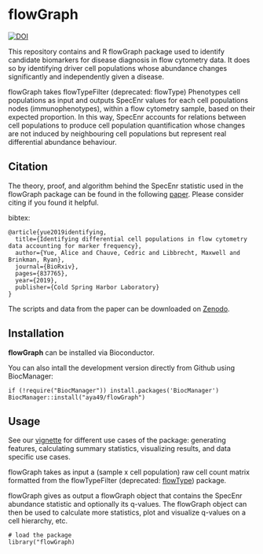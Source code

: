 # flowGraph

[![DOI](https://zenodo.org/badge/DOI/10.1101/837765.svg)](https://doi.org/10.1101/837765)

This repository contains and R flowGraph package used to identify candidate biomarkers for disease diagnosis in flow cytometry data. It does so by identifying driver cell populations whose abundance changes significantly and independently given a disease.

flowGraph takes flowTypeFilter (deprecated: flowType) Phenotypes cell populations as input and outputs SpecEnr values for each cell populations nodes (immunophenotypes), within a flow cytometry sample, based on their expected proportion. In this way, SpecEnr accounts for relations between cell populations to produce cell population quantification whose changes are not induced by neighbouring cell populations but represent real differential abundance behaviour.

## Citation

The theory, proof, and algorithm behind the SpecEnr statistic used in the flowGraph package can be found in the following [paper](https://www.biorxiv.org/content/10.1101/837765v3.abstract). Please consider citing if you found it helpful.

bibtex:
```
@article{yue2019identifying,
  title={Identifying differential cell populations in flow cytometry data accounting for marker frequency},
  author={Yue, Alice and Chauve, Cedric and Libbrecht, Maxwell and Brinkman, Ryan},
  journal={BioRxiv},
  pages={837765},
  year={2019},
  publisher={Cold Spring Harbor Laboratory}
}
```

The scripts and data from the paper can be downloaded on [Zenodo](https://zenodo.org/record/3991166).


## Installation

**flowGraph** can be installed via Bioconductor.

You can also intall the development version directly from Github using BiocManager:

```{r}
if (!require("BiocManager")) install.packages('BiocManager') 
BiocManager::install("aya49/flowGraph")
```

## Usage

See our [vignette](vignettes/flowGraph.Rmd) for different use cases of the package: generating features, calculating summary statistics, visualizing results, and data specific use cases.

flowGraph takes as input a (sample x cell population) raw cell count matrix formatted from the flowTypeFilter (deprecated: [flowType](https://doi.org/doi:10.18129/B9.bioc.flowType)) package.

flowGraph gives as output a flowGraph object that contains the SpecEnr abundance statistic and optionally its q-values. The flowGraph object can then be used to calculate more statistics, plot and visualize q-values on a cell hierarchy, etc.

```{r}
# load the package
library("flowGraph)
```
